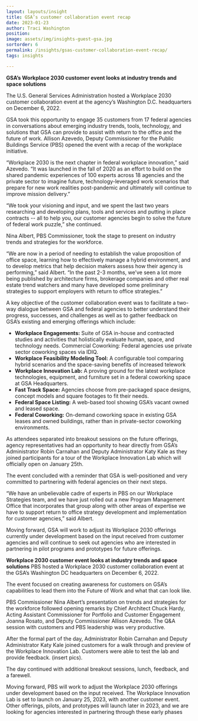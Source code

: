 ```yaml
---
layout: layouts/insight
title: GSA’s customer collaboration event recap
date: 2023-01-23
author: Traci Washington
position: 
image: assets/img/insights-guest-gsa.jpg
sortorder: 6
permalink: /insights/gsas-customer-collaboration-event-recap/
tags: insights

---
```



**GSA’s Workplace 2030 customer event looks at industry trends and space solutions**

The U.S. General Services Administration hosted a Workplace 2030 customer collaboration event at the agency’s Washington D.C. headquarters on December 6, 2022.

GSA took this opportunity to engage 35 customers from 17 federal agencies in conversations about emerging industry trends, tools, technology, and solutions that GSA can provide to assist with return to the office and the future of work.
Allison Azevedo, Deputy Commissioner for the Public Buildings Service (PBS) opened the event with a recap of the workplace initiative.  

 “Workplace 2030 is the next chapter in federal workplace innovation,” said Azevedo. “It was launched in the fall of 2020 as an effort to build on the shared pandemic experiences of 100 experts across 18 agencies and the private sector to imagine future, technology-leveraged work scenarios that prepare for new work realities post-pandemic and ultimately will continue to improve mission delivery.”

“We took your visioning and input, and we spent the last two years researching and developing plans, tools and services and putting in place contracts -- all to help you, our customer agencies begin to solve the future of federal work puzzle,” she continued.

Nina Albert, PBS Commissioner, took the stage to present on industry trends and strategies for the workforce.

“We are now in a period of needing to establish the value proposition of office space, learning how to effectively manage a hybrid environment, and to develop metrics that help decision makers assess how their agency is performing,” said Albert. “In the past 2-3 months, we’ve seen a lot more being published by architecture firms, brokerage companies and other real estate trend watchers and many have developed some preliminary strategies to support employers with return to office strategies.”

A key objective of the customer collaboration event was to facilitate a two-way dialogue between GSA and federal agencies to better understand their progress, successes, and challenges as well as to gather feedback on GSA’s existing and emerging offerings which include:

- **Workplace Engagements:** Suite of GSA in-house and contracted studies and activities that holistically evaluate human, space, and technology needs.
Commercial Coworking: Federal agencies use private sector coworking spaces via IDIQ.
- **Workplace Feasibility Modeling Tool:** A configurable tool comparing hybrid scenarios and the space-saving benefits of increased telework
- **Workplace Innovation Lab:** A proving ground for the latest workplace technologies, equipment, and furniture set in a federal coworking space at GSA Headquarters.
- **Fast Track Space:** Agencies choose from pre-packaged space designs, concept models and square footages to fit their needs.
- **Federal Space Listing:** A web-based tool showing GSA’s vacant owned and leased space.
- **Federal Coworking:** On-demand coworking space in existing GSA leases and owned buildings, rather than in private-sector coworking environments.

As attendees separated into breakout sessions on the future offerings, agency representatives had an opportunity to hear directly from GSA’s Administrator Robin Carnahan and Deputy Administrator Katy Kale as they joined participants for a tour of the Workplace Innovation Lab which will officially open on January 25th.

The event concluded with a reminder that GSA is well-positioned and very committed to partnering with federal agencies on their next steps.

“We have an unbelievable cadre of experts in PBS on our Workplace Strategies team, and we have just rolled out a new Program Management Office that incorporates that group along with other areas of expertise we have to support return to office strategy development and implementation for customer agencies,” said Albert.

Moving forward, GSA will work to adjust its Workplace 2030 offerings currently under development based on the input received from customer agencies and will continue to seek out agencies who are interested in partnering in pilot programs and prototypes for future offerings.

**Workplace 2030 customer event looks at industry trends and space solutions**
PBS hosted a Workplace 2030 customer collaboration event at the GSA’s Washington DC headquarters on December 6, 2022.

The event focused on creating awareness for customers on GSA’s capabilities to lead them into the Future of Work and what that can look like.

PBS Commissioner Nina Albert’s presentation on trends and strategies for the workforce followed opening remarks by Chief Architect Chuck Hardy, Acting Assistant Commissioner for Portfolio and Customer Engagement Joanna Rosato, and Deputy Commissioner Allison Azevedo. The Q&A session with customers and PBS leadership was very productive.

After the formal part of the day, Administrator Robin Carnahan and Deputy Administrator Katy Kale joined customers for a walk through and preview of the Workplace Innovation Lab. Customers were able to test the lab and provide feedback. (insert pics).

The day continued with additional breakout sessions, lunch, feedback, and a farewell. 

Moving forward, PBS will work to adjust the Workplace 2030 offerings under development based on the input received. The Workplace Innovation Lab is set to launch on January 25, 2023, with another customer event. Other offerings, pilots, and prototypes will launch later in 2023, and we are looking for agencies interested in partnering through these early phases

